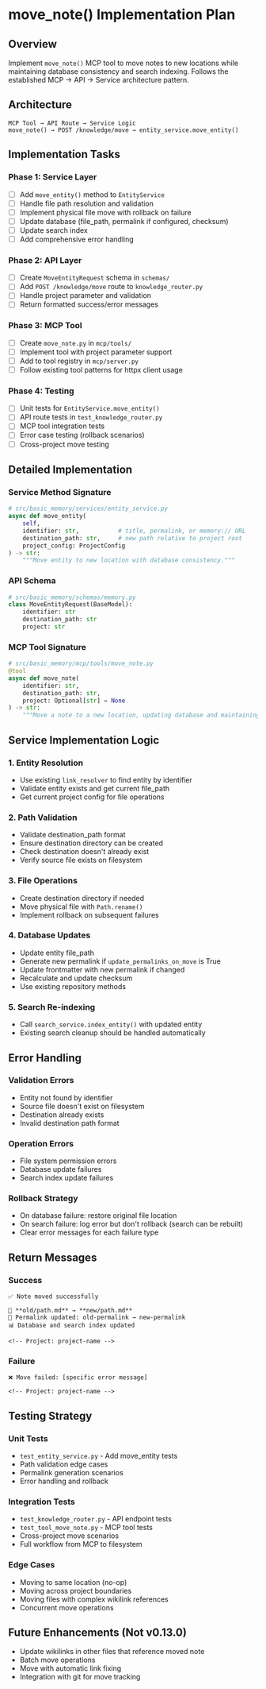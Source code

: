 # move_note() Implementation Plan

## Overview
Implement `move_note()` MCP tool to move notes to new locations while maintaining database consistency and search indexing. Follows the established MCP → API → Service architecture pattern.

## Architecture

```
MCP Tool → API Route → Service Logic
move_note() → POST /knowledge/move → entity_service.move_entity()
```

## Implementation Tasks

### Phase 1: Service Layer
- [ ] Add `move_entity()` method to `EntityService`
- [ ] Handle file path resolution and validation
- [ ] Implement physical file move with rollback on failure
- [ ] Update database (file_path, permalink if configured, checksum)
- [ ] Update search index
- [ ] Add comprehensive error handling

### Phase 2: API Layer  
- [ ] Create `MoveEntityRequest` schema in `schemas/`
- [ ] Add `POST /knowledge/move` route to `knowledge_router.py`
- [ ] Handle project parameter and validation
- [ ] Return formatted success/error messages

### Phase 3: MCP Tool
- [ ] Create `move_note.py` in `mcp/tools/`
- [ ] Implement tool with project parameter support
- [ ] Add to tool registry in `mcp/server.py`
- [ ] Follow existing tool patterns for httpx client usage

### Phase 4: Testing
- [ ] Unit tests for `EntityService.move_entity()`
- [ ] API route tests in `test_knowledge_router.py`
- [ ] MCP tool integration tests
- [ ] Error case testing (rollback scenarios)
- [ ] Cross-project move testing

## Detailed Implementation

### Service Method Signature
```python
# src/basic_memory/services/entity_service.py
async def move_entity(
    self, 
    identifier: str,           # title, permalink, or memory:// URL
    destination_path: str,     # new path relative to project root
    project_config: ProjectConfig
) -> str:
    """Move entity to new location with database consistency."""
```

### API Schema
```python
# src/basic_memory/schemas/memory.py
class MoveEntityRequest(BaseModel):
    identifier: str
    destination_path: str
    project: str
```

### MCP Tool Signature
```python
# src/basic_memory/mcp/tools/move_note.py
@tool
async def move_note(
    identifier: str,           
    destination_path: str,     
    project: Optional[str] = None
) -> str:
    """Move a note to a new location, updating database and maintaining links."""
```

## Service Implementation Logic

### 1. Entity Resolution
- Use existing `link_resolver` to find entity by identifier
- Validate entity exists and get current file_path
- Get current project config for file operations

### 2. Path Validation
- Validate destination_path format
- Ensure destination directory can be created
- Check destination doesn't already exist
- Verify source file exists on filesystem

### 3. File Operations
- Create destination directory if needed
- Move physical file with `Path.rename()`
- Implement rollback on subsequent failures

### 4. Database Updates
- Update entity file_path
- Generate new permalink if `update_permalinks_on_move` is True
- Update frontmatter with new permalink if changed
- Recalculate and update checksum
- Use existing repository methods

### 5. Search Re-indexing
- Call `search_service.index_entity()` with updated entity
- Existing search cleanup should be handled automatically

## Error Handling

### Validation Errors
- Entity not found by identifier
- Source file doesn't exist on filesystem
- Destination already exists
- Invalid destination path format

### Operation Errors  
- File system permission errors
- Database update failures
- Search index update failures

### Rollback Strategy
- On database failure: restore original file location
- On search failure: log error but don't rollback (search can be rebuilt)
- Clear error messages for each failure type

## Return Messages

### Success
```
✅ Note moved successfully

📁 **old/path.md** → **new/path.md**
🔗 Permalink updated: old-permalink → new-permalink
📊 Database and search index updated

<!-- Project: project-name -->
```

### Failure
```
❌ Move failed: [specific error message]

<!-- Project: project-name -->
```

## Testing Strategy

### Unit Tests
- `test_entity_service.py` - Add move_entity tests
- Path validation edge cases
- Permalink generation scenarios
- Error handling and rollback

### Integration Tests  
- `test_knowledge_router.py` - API endpoint tests
- `test_tool_move_note.py` - MCP tool tests
- Cross-project move scenarios
- Full workflow from MCP to filesystem

### Edge Cases
- Moving to same location (no-op)
- Moving across project boundaries
- Moving files with complex wikilink references
- Concurrent move operations

## Future Enhancements (Not v0.13.0)
- Update wikilinks in other files that reference moved note
- Batch move operations
- Move with automatic link fixing
- Integration with git for move tracking